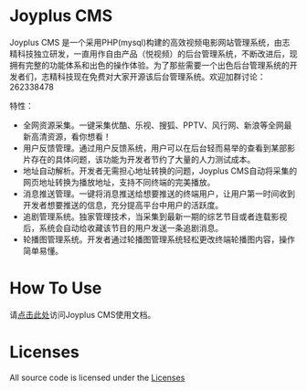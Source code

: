 Joyplus CMS
================
Joyplus CMS 是一个采用PHP(mysql)构建的高效视频电影网站管理系统，由志精科技独立研发，一直用作自由产品（悦视频）的后台管理系统，不断改进后，现拥有完整的功能体系和出色的操作体验。为了那些需要一个出色后台管理系统的开发者们，志精科技现在免费对大家开源该后台管理系统。欢迎加群讨论：262338478 

特性：

- 全网资源采集。一键采集优酷、乐视、搜狐、PPTV、风行网、新浪等全网最新高清资源，看你想看！
- 用户反馈管理。通过用户反馈系统，用户可以在后台轻而易举的查看到某部影片存在的具体问题，该功能为开发者节约了大量的人力测试成本。
- 地址自动解析。开发者无需担心地址转换的问题，Joyplus CMS自动将采集的网页地址转换为播放地址，支持不同终端的完美播放。
- 消息推送管理。一键将消息推送给想要推送的终端用户，让用户第一时间收到开发者想要推送的信息，充分提高平台中用户的活跃度。
- 追剧管理系统。独家管理技术，当采集到最新一期的综艺节目或者连载影视后，系统会自动给收藏该节目的用户发送一条追剧消息。
- 轮播图管理系统。开发者通过轮播图管理系统轻松更改终端轮播图内容，操作简单易懂。


How To Use
================
请[点击此处](http://upgrade.joyplus.tv/opensource/joyplusPDF.pdf)访问Joyplus CMS使用文档。

Licenses
================
All source code is licensed under the [Licenses](https://github.com/joyplus/joyplus-cms/raw/master/Licenses)
